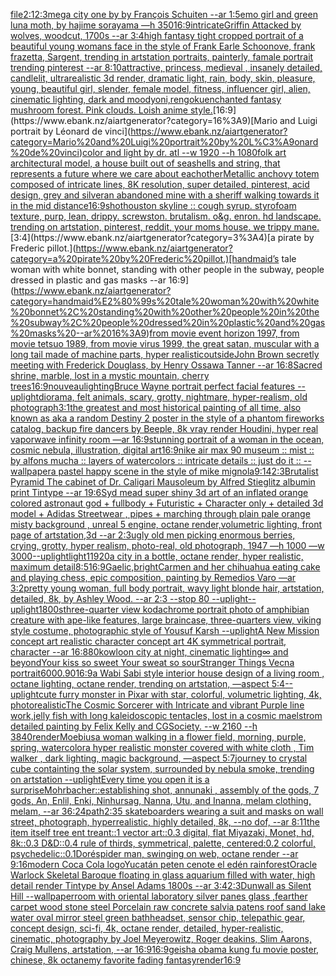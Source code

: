 [file](https://www.ebank.nz/aiartgenerator?category=file)[2:1](https://www.ebank.nz/aiartgenerator?category=2%3A1)[2:3](https://www.ebank.nz/aiartgenerator?category=2%3A3)[mega city one by by François Schuiten --ar 1:5](https://www.ebank.nz/aiartgenerator?category=mega%20city%20one%20by%20by%20Fran%C3%A7ois%20Schuiten%20--ar%201%3A5)[emo girl and green luna moth, by hajime sorayama —h 350](https://www.ebank.nz/aiartgenerator?category=emo%20girl%20and%20green%20luna%20moth%2C%20by%20hajime%20sorayama%20%E2%80%94h%20350)[16:9](https://www.ebank.nz/aiartgenerator?category=16%3A9)[intricate](https://www.ebank.nz/aiartgenerator?category=intricate)[Griffin Attacked by wolves, woodcut, 1700s --ar 3:4](https://www.ebank.nz/aiartgenerator?category=Griffin%20Attacked%20by%20wolves%2C%20woodcut%2C%201700s%20--ar%203%3A4)[high fantasy tight cropped portrait of a beautiful young womans face in the style of Frank Earle Schoonove, frank frazetta, Sargent, trending in artstation portraits, painterly, famale portrait trending pinterest --ar 8:10](https://www.ebank.nz/aiartgenerator?category=high%20fantasy%20tight%20cropped%20portrait%20of%20a%20beautiful%20young%20womans%20face%20in%20the%20style%20of%20Frank%20Earle%20Schoonove%2C%20frank%20frazetta%2C%20Sargent%2C%20trending%20in%20artstation%20portraits%2C%20painterly%2C%20famale%20portrait%20trending%20pinterest%20--ar%208%3A10)[attractive, princess, medieval , insanely detailed, candlelit, ultrarealistic 3d render, dramatic light, rain, body, skin, pleasure, young, beautiful girl, slender, female model, fitness, influencer girl, alien, cinematic lighting, dark and moody](https://www.ebank.nz/aiartgenerator?category=attractive%2C%20princess%2C%20medieval%20%2C%20insanely%20detailed%2C%20candlelit%2C%20ultrarealistic%203d%20render%2C%20dramatic%20light%2C%20rain%2C%20body%2C%20skin%2C%20pleasure%2C%20young%2C%20beautiful%20girl%2C%20slender%2C%20female%20model%2C%20fitness%2C%20influencer%20girl%2C%20alien%2C%20cinematic%20lighting%2C%20dark%20and%20moody)[oni,rengoku](https://www.ebank.nz/aiartgenerator?category=oni%2Crengoku)[enchanted fantasy mushroom forest. Pink clouds. Loish anime style.](https://www.ebank.nz/aiartgenerator?category=enchanted%20fantasy%20mushroom%20forest.%20Pink%20clouds.%20Loish%20anime%20style.)[16:9](https://www.ebank.nz/aiartgenerator?category=16%3A9)[Mario and Luigi portrait by Léonard de vinci](https://www.ebank.nz/aiartgenerator?category=Mario%20and%20Luigi%20portrait%20by%20L%C3%A9onard%20de%20vinci)[color and light by dr. atl --w 1920 --h 1080](https://www.ebank.nz/aiartgenerator?category=color%20and%20light%20by%20dr.%20atl%20--w%201920%20--h%201080)[folk art architectural model, a house built out of seashells and string, that represents a future where we care about eachother](https://www.ebank.nz/aiartgenerator?category=folk%20art%20architectural%20model%2C%20a%20house%20built%20out%20of%20seashells%20and%20string%2C%20that%20represents%20a%20future%20where%20we%20care%20about%20eachother)[Metallic anchovy totem composed of intricate lines, 8K resolution, super detailed, pinterest, acid design, grey and silver](https://www.ebank.nz/aiartgenerator?category=Metallic%20anchovy%20totem%20composed%20of%20intricate%20lines%2C%208K%20resolution%2C%20super%20detailed%2C%20pinterest%2C%20acid%20design%2C%20grey%20and%20silver)[an abandoned mine with a sheriff walking towards it in the mid distance](https://www.ebank.nz/aiartgenerator?category=an%20abandoned%20mine%20with%20a%20sheriff%20walking%20towards%20it%20in%20the%20mid%20distance)[16:9](https://www.ebank.nz/aiartgenerator?category=16%3A9)[shot](https://www.ebank.nz/aiartgenerator?category=shot)[houston skyline :: cough syrup. styrofoam texture, purp, lean, drippy. screwston. brutalism. o&g. enron. hd landscape. trending on artstation, pinterest, reddit, your moms house. we trippy mane.](https://www.ebank.nz/aiartgenerator?category=houston%20skyline%20%3A%3A%20cough%20syrup.%20styrofoam%20texture%2C%20purp%2C%20lean%2C%20drippy.%20screwston.%20brutalism.%20o%26g.%20enron.%20hd%20landscape.%20trending%20on%20artstation%2C%20pinterest%2C%20reddit%2C%20your%20moms%20house.%20we%20trippy%20mane.)[3:4](https://www.ebank.nz/aiartgenerator?category=3%3A4)[a pirate by Frederic pillot.](https://www.ebank.nz/aiartgenerator?category=a%20pirate%20by%20Frederic%20pillot.)[handmaid’s tale woman with white bonnet, standing with other people in the subway, people dressed in plastic and gas masks --ar 16:9](https://www.ebank.nz/aiartgenerator?category=handmaid%E2%80%99s%20tale%20woman%20with%20white%20bonnet%2C%20standing%20with%20other%20people%20in%20the%20subway%2C%20people%20dressed%20in%20plastic%20and%20gas%20masks%20--ar%2016%3A9)[from movie event horizon 1997, from movie tetsuo 1989, from movie virus 1999, the great satan, muscular with a long tail made of machine parts, hyper realistic](https://www.ebank.nz/aiartgenerator?category=from%20movie%20event%20horizon%201997%2C%20from%20movie%20tetsuo%201989%2C%20from%20movie%20virus%201999%2C%20the%20great%20satan%2C%20muscular%20with%20a%20long%20tail%20made%20of%20machine%20parts%2C%20hyper%20realistic)[outside](https://www.ebank.nz/aiartgenerator?category=outside)[John Brown secretly meeting with Frederick Douglass, by Henry Ossawa Tanner --ar 16:8](https://www.ebank.nz/aiartgenerator?category=John%20Brown%20secretly%20meeting%20with%20Frederick%20Douglass%2C%20by%20Henry%20Ossawa%20Tanner%20--ar%2016%3A8)[Sacred shrine, marble, lost in a mystic mountain, cherry trees](https://www.ebank.nz/aiartgenerator?category=Sacred%20shrine%2C%20marble%2C%20lost%20in%20a%20mystic%20mountain%2C%20cherry%20trees)[16:9](https://www.ebank.nz/aiartgenerator?category=16%3A9)[nouveau](https://www.ebank.nz/aiartgenerator?category=nouveau)[lighting](https://www.ebank.nz/aiartgenerator?category=lighting)[Bruce Wayne portrait perfect facial features --uplight](https://www.ebank.nz/aiartgenerator?category=Bruce%20Wayne%20portrait%20perfect%20facial%20features%20--uplight)[diorama, felt animals, scary, grotty, nightmare, hyper-realism, old photograph](https://www.ebank.nz/aiartgenerator?category=diorama%2C%20felt%20animals%2C%20scary%2C%20grotty%2C%20nightmare%2C%20hyper-realism%2C%20old%20photograph)[3:1](https://www.ebank.nz/aiartgenerator?category=3%3A1)[the greatest and most historical painting of all time, also known as aka a random Destiny 2 poster in the style of a phantom fireworks catalog, backup fire dancers by Beeple, 8k vray render Houdini, hyper real vaporwave infinity room —ar 16:9](https://www.ebank.nz/aiartgenerator?category=the%20greatest%20and%20most%20historical%20painting%20of%20all%20time%2C%20also%20known%20as%20aka%20a%20random%20Destiny%202%20poster%20in%20the%20style%20of%20a%20phantom%20fireworks%20catalog%2C%20backup%20fire%20dancers%20by%20Beeple%2C%208k%20vray%20render%20Houdini%2C%20hyper%20real%20vaporwave%20infinity%20room%20%E2%80%94ar%2016%3A9)[stunning portrait of a woman in the ocean, cosmic nebula, illustration, digital art](https://www.ebank.nz/aiartgenerator?category=stunning%20portrait%20of%20a%20woman%20in%20the%20ocean%2C%20cosmic%20nebula%2C%20illustration%2C%20digital%20art)[16:9](https://www.ebank.nz/aiartgenerator?category=16%3A9)[nike air max 90 museum :: mist :: by alfons mucha :: layers of watercolors :: intricate details :: just do it :: --wallpaper](https://www.ebank.nz/aiartgenerator?category=nike%20air%20max%2090%20museum%20%3A%3A%20mist%20%3A%3A%20by%20alfons%20mucha%20%3A%3A%20layers%20of%20watercolors%20%3A%3A%20intricate%20details%20%3A%3A%20just%20do%20it%20%3A%3A%20--wallpaper)[a pastel happy scene in the style of mike mignola](https://www.ebank.nz/aiartgenerator?category=a%20pastel%20happy%20scene%20in%20the%20style%20of%20mike%20mignola)[9:14](https://www.ebank.nz/aiartgenerator?category=9%3A14)[2:3](https://www.ebank.nz/aiartgenerator?category=2%3A3)[Brutalist Pyramid The cabinet of Dr. Caligari Mausoleum by Alfred Stieglitz albumin print Tintype --ar 19:6](https://www.ebank.nz/aiartgenerator?category=Brutalist%20Pyramid%20The%20cabinet%20of%20Dr.%20Caligari%20Mausoleum%20by%20Alfred%20Stieglitz%20albumin%20print%20Tintype%20--ar%2019%3A6)[Syd mead super shiny 3d art of an inflated orange colored astronaut god + fullbody + Futuristic + Character only + detailed 3d model + Adidas Streetwear , pipes + marching through plain pale orange misty background , unreal 5 engine, octane render,volumetric lighting, front page of artstation,3d --ar 2:3](https://www.ebank.nz/aiartgenerator?category=Syd%20mead%20super%20shiny%203d%20art%20of%20an%20inflated%20orange%20colored%20astronaut%20god%20%2B%20fullbody%20%2B%20Futuristic%20%2B%20Character%20only%20%2B%20detailed%203d%20model%20%2B%20Adidas%20Streetwear%20%2C%20pipes%20%2B%20marching%20through%20plain%20pale%20orange%20misty%20background%20%2C%20unreal%205%20engine%2C%20octane%20render%2Cvolumetric%20lighting%2C%20front%20page%20of%20artstation%2C3d%20--ar%202%3A3)[ugly old men picking enormous berries, crying, grotty, hyper realism, photo-real, old photograph, 1947 —h 1000 —w 3000](https://www.ebank.nz/aiartgenerator?category=ugly%20old%20men%20picking%20enormous%20berries%2C%20crying%2C%20grotty%2C%20hyper%20realism%2C%20photo-real%2C%20old%20photograph%2C%201947%20%E2%80%94h%201000%20%E2%80%94w%203000)[--uplight](https://www.ebank.nz/aiartgenerator?category=--uplight)[light](https://www.ebank.nz/aiartgenerator?category=light)[1](https://www.ebank.nz/aiartgenerator?category=1)[1920](https://www.ebank.nz/aiartgenerator?category=1920)[a city in a bottle, octane render, hyper realistic, maximum detail](https://www.ebank.nz/aiartgenerator?category=a%20city%20in%20a%20bottle%2C%20octane%20render%2C%20hyper%20realistic%2C%20maximum%20detail)[8:5](https://www.ebank.nz/aiartgenerator?category=8%3A5)[16:9](https://www.ebank.nz/aiartgenerator?category=16%3A9)[Gaelic,](https://www.ebank.nz/aiartgenerator?category=Gaelic%2C)[bright](https://www.ebank.nz/aiartgenerator?category=bright)[Carmen and her chihuahua eating cake and playing chess, epic composition, painting by Remedios Varo —ar 3:2](https://www.ebank.nz/aiartgenerator?category=Carmen%20and%20her%20chihuahua%20eating%20cake%20and%20playing%20chess%2C%20epic%20composition%2C%20painting%20by%20Remedios%20Varo%20%E2%80%94ar%203%3A2)[pretty young woman, full body portrait, wavy light blonde hair, artstation, detailed, 8k, by Ashley Wood. --ar 2:3 --stop 80 --uplight](https://www.ebank.nz/aiartgenerator?category=pretty%20young%20woman%2C%20full%20body%20portrait%2C%20wavy%20light%20blonde%20hair%2C%20artstation%2C%20detailed%2C%208k%2C%20by%20Ashley%20Wood.%20--ar%202%3A3%20--stop%2080%20--uplight)[--uplight](https://www.ebank.nz/aiartgenerator?category=--uplight)[1800s](https://www.ebank.nz/aiartgenerator?category=1800s)[three-quarter view kodachrome portrait photo of amphibian creature with ape-like features, large braincase, three-quarters view, viking style costume, photographic style of Yousuf Karsh --uplight](https://www.ebank.nz/aiartgenerator?category=three-quarter%20view%20kodachrome%20portrait%20photo%20of%20amphibian%20creature%20with%20ape-like%20features%2C%20large%20braincase%2C%20three-quarters%20view%2C%20viking%20style%20costume%2C%20photographic%20style%20of%20Yousuf%20Karsh%20--uplight)[A New Mission concept art realistic character concept art 4K symmetrical portrait, character --ar 16:8](https://www.ebank.nz/aiartgenerator?category=A%20New%20Mission%20concept%20art%20realistic%20character%20concept%20art%204K%20symmetrical%20portrait%2C%20character%20--ar%2016%3A8)[80](https://www.ebank.nz/aiartgenerator?category=80)[kowloon city at night, cinematic lighting](https://www.ebank.nz/aiartgenerator?category=kowloon%20city%20at%20night%2C%20cinematic%20lighting)[∞ and beyond](https://www.ebank.nz/aiartgenerator?category=%E2%88%9E%20and%20beyond)[Your kiss so sweet Your sweat so sour](https://www.ebank.nz/aiartgenerator?category=Your%20kiss%20so%20sweet%20Your%20sweat%20so%20sour)[Stranger Things Vecna portrait](https://www.ebank.nz/aiartgenerator?category=Stranger%20Things%20Vecna%20portrait)[6000](https://www.ebank.nz/aiartgenerator?category=6000)[.90](https://www.ebank.nz/aiartgenerator?category=.90)[16:9](https://www.ebank.nz/aiartgenerator?category=16%3A9)[a Wabi Sabi style interior house design of a living room , octane lighting, octane render, trending on artstation, —aspect 5:4](https://www.ebank.nz/aiartgenerator?category=a%20Wabi%20Sabi%20style%20interior%20house%20design%20of%20a%20living%20room%20%2C%20octane%20lighting%2C%20octane%20render%2C%20trending%20on%20artstation%2C%20%E2%80%94aspect%205%3A4)[](https://www.ebank.nz/aiartgenerator?category=)[--uplight](https://www.ebank.nz/aiartgenerator?category=--uplight)[cute furry monster in Pixar with star, colorful, volumetric lighting, 4k, photorealistic](https://www.ebank.nz/aiartgenerator?category=cute%20furry%20monster%20in%20Pixar%20with%20star%2C%20colorful%2C%20volumetric%20lighting%2C%204k%2C%20photorealistic)[The Cosmic Sorcerer with Intricate and vibrant Purple line work,jelly fish with long kaleidoscopic tentacles, lost in a cosmic maelstrom detailed painting by Felix Kelly and CGSociety. --w 2160 --h 3840](https://www.ebank.nz/aiartgenerator?category=The%20Cosmic%20Sorcerer%20with%20Intricate%20and%20vibrant%20Purple%20line%20work%2Cjelly%20fish%20with%20long%20kaleidoscopic%20tentacles%2C%20lost%20in%20a%20cosmic%20maelstrom%20detailed%20painting%20by%20Felix%20Kelly%20and%20CGSociety.%20--w%202160%20--h%203840)[](https://www.ebank.nz/aiartgenerator?category=)[render](https://www.ebank.nz/aiartgenerator?category=render)[Moebius](https://www.ebank.nz/aiartgenerator?category=Moebius)[a woman walking in a flower field, morning, purple, spring, watercolor](https://www.ebank.nz/aiartgenerator?category=a%20woman%20walking%20in%20a%20flower%20field%2C%20morning%2C%20purple%2C%20spring%2C%20watercolor)[a hyper realistic monster covered with white cloth , Tim walker , dark lighting, magic background, —aspect 5:7](https://www.ebank.nz/aiartgenerator?category=a%20hyper%20realistic%20monster%20covered%20with%20white%20cloth%20%2C%20Tim%20walker%20%2C%20dark%20lighting%2C%20magic%20background%2C%20%E2%80%94aspect%205%3A7)[journey to crystal cube containting the solar system, surrounded by nebula smoke, trending on artstation --uplight](https://www.ebank.nz/aiartgenerator?category=journey%20to%20crystal%20cube%20containting%20the%20solar%20system%2C%20surrounded%20by%20nebula%20smoke%2C%20trending%20on%20artstation%20--uplight)[Every time you open it is a surprise](https://www.ebank.nz/aiartgenerator?category=Every%20time%20you%20open%20it%20is%20a%20surprise)[Mohrbacher::](https://www.ebank.nz/aiartgenerator?category=Mohrbacher%3A%3A)[establishing shot, annunaki ,  assembly of the gods, 7 gods, An, Enlil, Enki, Ninhursag, Nanna, Utu, and Inanna, melam clothing, melam, --ar 36:24](https://www.ebank.nz/aiartgenerator?category=establishing%20shot%2C%20annunaki%20%2C%20%20assembly%20of%20the%20gods%2C%207%20gods%2C%20An%2C%20Enlil%2C%20Enki%2C%20Ninhursag%2C%20Nanna%2C%20Utu%2C%20and%20Inanna%2C%20melam%20clothing%2C%20melam%2C%20--ar%2036%3A24)[path](https://www.ebank.nz/aiartgenerator?category=path)[2:3](https://www.ebank.nz/aiartgenerator?category=2%3A3)[5 skateboarders wearing a suit and masks on wall street, photograph, hyperrealistic, highly detailed, 8k, --no dof, --ar 8:11](https://www.ebank.nz/aiartgenerator?category=5%20skateboarders%20wearing%20a%20suit%20and%20masks%20on%20wall%20street%2C%20photograph%2C%20hyperrealistic%2C%20highly%20detailed%2C%208k%2C%20--no%20dof%2C%20--ar%208%3A11)[the item itself tree ent treant::1 vector art::0.3 digital, flat Miyazaki, Monet, hd, 8k::0.3 D&D::0.4 rule of thirds, symmetrical, palette, centered:0.2 colorful, psychedelic::0.1](https://www.ebank.nz/aiartgenerator?category=the%20item%20itself%20tree%20ent%20treant%3A%3A1%20vector%20art%3A%3A0.3%20digital%2C%20flat%20Miyazaki%2C%20Monet%2C%20hd%2C%208k%3A%3A0.3%20D%26D%3A%3A0.4%20rule%20of%20thirds%2C%20symmetrical%2C%20palette%2C%20centered%3A0.2%20colorful%2C%20psychedelic%3A%3A0.1)[](https://www.ebank.nz/aiartgenerator?category=)[Doré](https://www.ebank.nz/aiartgenerator?category=Dor%C3%A9)[spider man, swinging on web, octane render --ar 9:16](https://www.ebank.nz/aiartgenerator?category=spider%20man%2C%20swinging%20on%20web%2C%20octane%20render%20--ar%209%3A16)[modern Coca Cola logo](https://www.ebank.nz/aiartgenerator?category=modern%20Coca%20Cola%20logo)[Yucatán peten cenote el edén rainforest](https://www.ebank.nz/aiartgenerator?category=Yucat%C3%A1n%20peten%20cenote%20el%20ed%C3%A9n%20rainforest)[Oracle Warlock Skeletal Baroque floating in glass aquarium filled with water, high detail render Tintype by Ansel Adams 1800s --ar 3:4](https://www.ebank.nz/aiartgenerator?category=Oracle%20Warlock%20Skeletal%20Baroque%20floating%20in%20glass%20aquarium%20filled%20with%20water%2C%20high%20detail%20render%20Tintype%20by%20Ansel%20Adams%201800s%20--ar%203%3A4)[2:3](https://www.ebank.nz/aiartgenerator?category=2%3A3)[Dunwall as Silent Hill --wallpaper](https://www.ebank.nz/aiartgenerator?category=Dunwall%20as%20Silent%20Hill%20--wallpaper)[room with oriental laboratory  silver panes glass  ,fearther carpet wood stone steel Porcelain raw  concrete salvia patens roof sand lake water oval mirror steel green bath](https://www.ebank.nz/aiartgenerator?category=room%20with%20oriental%20laboratory%20%20silver%20panes%20glass%20%20%2Cfearther%20carpet%20wood%20stone%20steel%20Porcelain%20raw%20%20concrete%20salvia%20patens%20roof%20sand%20lake%20water%20oval%20mirror%20steel%20green%20bath)[headset, sensor chip, telepathic gear, concept design, sci-fi, 4k, octane render, detailed, hyper-realistic, cinematic, photography by Joel Meyerowitz, Roger deakins, Slim Aarons, Craig Mullens, artstation, --ar 16:9](https://www.ebank.nz/aiartgenerator?category=headset%2C%20sensor%20chip%2C%20telepathic%20gear%2C%20concept%20design%2C%20sci-fi%2C%204k%2C%20octane%20render%2C%20detailed%2C%20hyper-realistic%2C%20cinematic%2C%20photography%20by%20Joel%20Meyerowitz%2C%20Roger%20deakins%2C%20Slim%20Aarons%2C%20Craig%20Mullens%2C%20artstation%2C%20--ar%2016%3A9)[16:9](https://www.ebank.nz/aiartgenerator?category=16%3A9)[geisha obama kung fu movie poster, chinese, 8k octane](https://www.ebank.nz/aiartgenerator?category=geisha%20obama%20kung%20fu%20movie%20poster%2C%20chinese%2C%208k%20octane)[my favorite fading fantasy](https://www.ebank.nz/aiartgenerator?category=my%20favorite%20fading%20fantasy)[render](https://www.ebank.nz/aiartgenerator?category=render)[16:9](https://www.ebank.nz/aiartgenerator?category=16%3A9)
